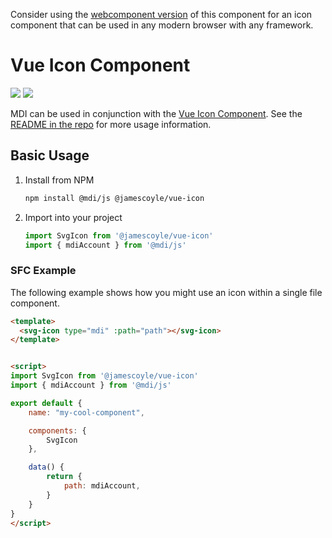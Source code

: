Consider using the [webcomponent version](https://github.com/JamesCoyle/svg-icon) of this component for an icon component that can be used in any modern browser with any framework.

# Vue Icon Component

[![](https://chips.james-coyle.now.sh/npm/version/@jamescoyle/vue-icon)](https://www.npmjs.com/package/@jamescoyle/vue-icon)
[![](https://chips.james-coyle.now.sh/npm/downloads/@jamescoyle/vue-icon)](https://www.npmjs.com/package/@jamescoyle/vue-icon)

MDI can be used in conjunction with the [Vue Icon Component](https://www.npmjs.com/package/@jamescoyle/vue-icon). See the [README in the repo](https://www.npmjs.com/package/@jamescoyle/vue-icon) for more usage information. 

## Basic Usage

1. Install from NPM
   ```bash
   npm install @mdi/js @jamescoyle/vue-icon
   ```

2. Import into your project
   ```js
   import SvgIcon from '@jamescoyle/vue-icon'
   import { mdiAccount } from '@mdi/js'
   ```

### SFC Example
The following example shows how you might use an icon within a single file component.

```html
<template>
  <svg-icon type="mdi" :path="path"></svg-icon>
</template>


<script>
import SvgIcon from '@jamescoyle/vue-icon'
import { mdiAccount } from '@mdi/js'

export default {
	name: "my-cool-component",

	components: {
		SvgIcon
	},

	data() {
		return {
	  		path: mdiAccount,
		}
	}
}
</script>
```

